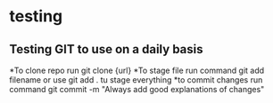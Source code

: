 # testing
## Testing GIT to use on a daily basis
*To clone repo run git clone {url}
*To stage file run command git add filename or use git add . tu stage everything
*to commit changes run command git commit -m "Always add good explanations of changes"
